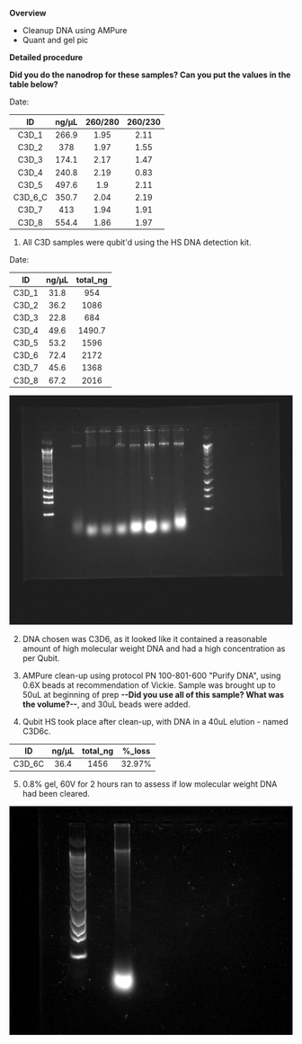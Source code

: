 **Overview**

+ Cleanup DNA using AMPure
+ Quant and gel pic

**Detailed procedure**

**Did you do the nanodrop for these samples? Can you put the values in the table below?**

Date:

|ID|ng/μL|260/280|260/230|
|:-----:|:-----:|:-----:|:-----:|
|C3D_1|266.9|1.95|2.11|
|C3D_2|378|1.97|1.55|
|C3D_3|174.1|2.17|1.47|
|C3D_4|240.8|2.19|0.83|
|C3D_5|497.6|1.9|2.11|
|C3D_6_C|350.7|2.04|2.19|
|C3D_7|413|1.94|1.91|
|C3D_8|554.4|1.86|1.97|

1. All C3D samples were qubit'd using the HS DNA detection kit. 

Date:

|ID|ng/μL|total_ng|
|:-----:|:-----:|:-----:|
|C3D_1|31.8|954|
|C3D_2|36.2|1086|
|C3D_3|22.8|684|
|C3D_4|49.6|1490.7|
|C3D_5|53.2|1596|
|C3D_6|72.4|2172|
|C3D_7|45.6|1368|
|C3D_8|67.2|2016|

![](c3D1-8.jpg)

2. DNA chosen was C3D6, as it looked like it contained a reasonable amount of high molecular weight DNA and had a high concentration as per Qubit.

3. AMPure clean-up using protocol PN 100-801-600 "Purify DNA", using 0.6X beads at recommendation of Vickie. Sample was brought up to 50uL at beginning of prep **--Did you use all of this sample? What was the volume?--**, and 30uL beads were added. 

4. Qubit HS took place after clean-up, with DNA in a 40uL elution - named C3D6c. 

|ID|ng/μL|total_ng|%_loss|
|:-----:|:-----:|:-----:|:-----:|
|C3D_6C|36.4|1456|32.97%|

5. 0.8% gel, 60V for 2 hours ran to assess if low molecular weight DNA had been cleared. 

![](2_7_18_cleanup.jpg)
